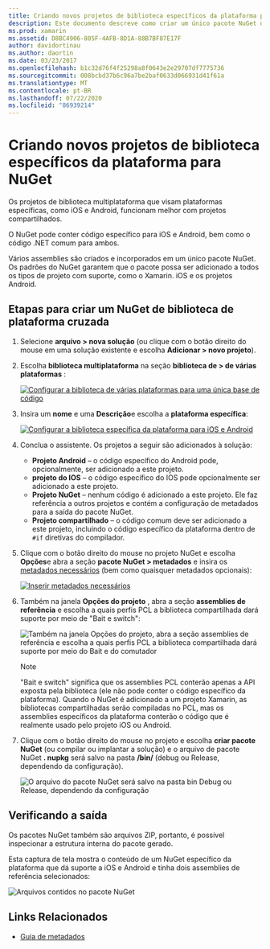 ```yaml
---
title: Criando novos projetos de biblioteca específicos da plataforma para NuGet
description: Este documento descreve como criar um único pacote NuGet que contém o código específico da plataforma para várias plataformas.
ms.prod: xamarin
ms.assetid: D8BC4906-805F-4AFB-8D1A-88B7BF87E17F
author: davidortinau
ms.author: daortin
ms.date: 03/23/2017
ms.openlocfilehash: b1c32d76f4f25298a8f0643e2e29707df7775736
ms.sourcegitcommit: 008bcbd37b6c96a7be2baf0633d066931d41f61a
ms.translationtype: MT
ms.contentlocale: pt-BR
ms.lasthandoff: 07/22/2020
ms.locfileid: "86939214"
---
```

# <a name="creating-new-platform-specific-library-projects-for-nuget"></a>Criando novos projetos de biblioteca específicos da plataforma para NuGet

Os projetos de biblioteca multiplataforma que visam plataformas específicas, como iOS e Android, funcionam melhor com projetos compartilhados.

O NuGet pode conter código específico para iOS e Android, bem como o código .NET comum para ambos.

Vários assemblies são criados e incorporados em um único pacote NuGet. Os padrões do NuGet garantem que o pacote possa ser adicionado a todos os tipos de projeto com suporte, como o Xamarin. iOS e os projetos Android.

## <a name="steps-to-create-a-cross-platform-library-nuget"></a>Etapas para criar um NuGet de biblioteca de plataforma cruzada

1. Selecione **arquivo > nova solução** (ou clique com o botão direito do mouse em uma solução existente e escolha **Adicionar > novo projeto**).

2. Escolha **biblioteca multiplataforma** na seção **biblioteca de > de várias plataformas** :

    [![Configurar a biblioteca de várias plataformas para uma única base de código](platform-specific-images/mulitplatform-library-sml.png)](platform-specific-images/multiplatform-library.png#lightbox)

3. Insira um **nome** e uma **Descrição**e escolha a **plataforma específica**:

    [![Configurar a biblioteca específica da plataforma para iOS e Android](platform-specific-images/specific-configure-sml.png)](platform-specific-images/specific-configure.png#lightbox)

4. Conclua o assistente. Os projetos a seguir são adicionados à solução:

    - **Projeto Android** – o código específico do Android pode, opcionalmente, ser adicionado a este projeto.
    - **projeto do IOS** – o código específico do IOS pode opcionalmente ser adicionado a este projeto.
    - **Projeto NuGet** – nenhum código é adicionado a este projeto. Ele faz referência a outros projetos e contém a configuração de metadados para a saída do pacote NuGet.
    - **Projeto compartilhado** – o código comum deve ser adicionado a este projeto, incluindo o código específico da plataforma dentro de `#if` diretivas do compilador.

5. Clique com o botão direito do mouse no projeto NuGet e escolha **Opções**e abra a seção **pacote NuGet > metadados** e insira os [metadados necessários](~/cross-platform/app-fundamentals/nuget-multiplatform-libraries/metadata.md) (bem como quaisquer metadados opcionais):

    [![Inserir metadados necessários](platform-specific-images/specific-metadata-sml.png)](platform-specific-images/specific-metadata.png#lightbox)

6. Também na janela **Opções do projeto** , abra a seção **assemblies de referência** e escolha a quais perfis PCL a biblioteca compartilhada dará suporte por meio de "Bait e switch":

    ![Também na janela Opções do projeto, abra a seção assemblies de referência e escolha a quais perfis PCL a biblioteca compartilhada dará suporte por meio do Bait e do comutador](platform-specific-images/specific-reference-assemblies.png)

    > [!NOTE]
    > "Bait e switch" significa que os assemblies PCL conterão apenas a API exposta pela biblioteca (ele não pode conter o código específico da plataforma). Quando o NuGet é adicionado a um projeto Xamarin, as bibliotecas compartilhadas serão compiladas no PCL, mas os assemblies específicos da plataforma conterão o código que é realmente usado pelo projeto iOS ou Android.

7. Clique com o botão direito do mouse no projeto e escolha **criar pacote NuGet** (ou compilar ou implantar a solução) e o arquivo de pacote NuGet **. nupkg** será salvo na pasta **/bin/** (debug ou Release, dependendo da configuração).

    ![O arquivo do pacote NuGet será salvo na pasta bin Debug ou Release, dependendo da configuração](platform-specific-images/create-nuget-package.png)

## <a name="verifying-the-output"></a>Verificando a saída

Os pacotes NuGet também são arquivos ZIP, portanto, é possível inspecionar a estrutura interna do pacote gerado.

Esta captura de tela mostra o conteúdo de um NuGet específico da plataforma que dá suporte a iOS e Android e tinha dois assemblies de referência selecionados:

![Arquivos contidos no pacote NuGet](platform-specific-images/nuget-output.png)

## <a name="related-links"></a>Links Relacionados

- [Guia de metadados](~/cross-platform/app-fundamentals/nuget-multiplatform-libraries/metadata.md)
